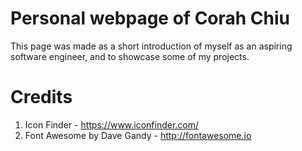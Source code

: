 # Personal webpage of Corah Chiu
This page was made as a short introduction of myself as an aspiring software engineer, and to showcase some of my projects.

# Credits
1. Icon Finder - https://www.iconfinder.com/
2. Font Awesome by Dave Gandy - http://fontawesome.io
